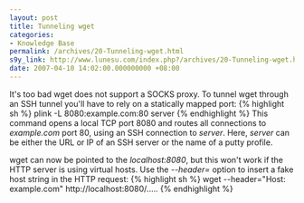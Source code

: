 ```yaml
---
layout: post
title: Tunneling wget
categories:
- Knowledge Base
permalink: /archives/20-Tunneling-wget.html
s9y_link: http://www.lunesu.com/index.php?/archives/20-Tunneling-wget.html
date: 2007-04-10 14:02:00.000000000 +08:00
---
```

It's too bad wget does not support a SOCKS proxy. To tunnel wget through an SSH tunnel you'll have to rely on a statically mapped port:
{% highlight sh %}
plink -L 8080:example.com:80 server
{% endhighlight %}
This command opens a local TCP port 8080 and routes all connections to <em>example.com</em> port 80, using an SSH connection to <em>server</em>. Here, <em>server</em> can be either  the URL or IP of an SSH server or the name of a putty profile.

wget can now be pointed to the <em>localhost:8080</em>, but this won't work if the HTTP server is using virtual hosts. Use the <em>--header=</em> option to insert a fake host string in the HTTP request:
{% highlight sh %}
wget --header="Host: example.com" http://localhost:8080/.....
{% endhighlight %}
